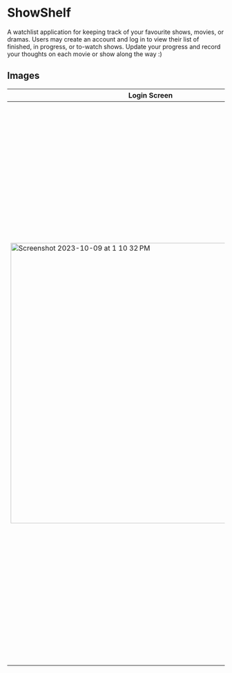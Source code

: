 # ShowShelf

A watchlist application for keeping track of your favourite shows, movies, or dramas.
Users may create an account and log in to view their list of finished, in progress, or to-watch shows.
Update your progress and record your thoughts on each movie or show along the way :) 

## Images
| Login Screen | Registration | Main Menu | Create | Search |
| --------------- | ------------ | --------- | ------ | ------------ |
|<img width="648" alt="Screenshot 2023-10-09 at 1 10 32 PM" src="https://github.com/ashwu11/ShowShelf/assets/134242218/d620cdd8-7225-402b-bae6-d6f2bd68c36c">| <img width="648" alt="Screenshot 2023-10-09 at 1 10 45 PM" src="https://github.com/ashwu11/ShowShelf/assets/134242218/13fcb9e8-185c-40d8-8533-c2ba5be181aa"> | <img width="648" alt="Screenshot 2023-10-09 at 1 14 44 PM" src="https://github.com/ashwu11/ShowShelf/assets/134242218/cce4d6bd-a8b3-4f16-85e3-373dfd5e07ca"> | <img width="648" alt="Screenshot 2023-10-09 at 1 16 09 PM" src="https://github.com/ashwu11/ShowShelf/assets/134242218/9522dfb0-ac05-4561-a94e-c2d833a9800f"> <img width="648" alt="Screenshot 2023-10-09 at 1 16 30 PM" src="https://github.com/ashwu11/ShowShelf/assets/134242218/7e06dae6-5a31-4852-b477-a425ad3fb358"> | <img width="648" alt="Screenshot 2023-10-09 at 1 21 32 PM" src="https://github.com/ashwu11/ShowShelf/assets/134242218/67c92ab4-760a-47e5-9ad7-882e0b090002"> |



